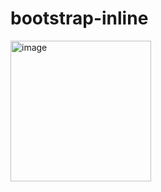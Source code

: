 # bootstrap-inline
<img width="225" alt="image" src="https://user-images.githubusercontent.com/126335732/232721981-bfaea15b-7fe9-4719-8d2f-5e80f8e6f2c7.png">
